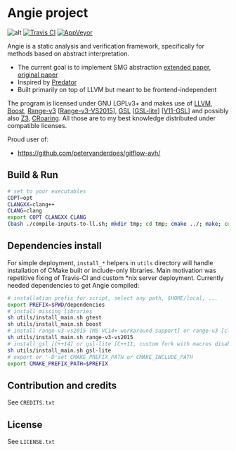 Angie project
=============

![alt](https://cdn.travis-ci.org/images/favicon-076a22660830dc325cc8ed70e7146a59.png)
[![Travis CI](https://api.travis-ci.org/VeriFIT/angie.svg?branch=master)](https://travis-ci.org/VeriFIT/angie)
[![AppVeyor](https://ci.appveyor.com/api/projects/status/4edca1b2f3u0bxhb?svg=true)](https://ci.appveyor.com/project/VeriFIT/angie)


Angie is a static analysis and verification framework, specifically for methods based on abstract interpretation.

- The current goal is to implement SMG abstraction
  [extended paper]( http://www.fit.vutbr.cz/research/groups/verifit/tools/predator/FIT-TR-2012-04.pdf ), 
  [original paper]( http://link.springer.com/chapter/10.1007/978-3-642-38856-9_13 )
- Inspired by [Predator](https://github.com/kdudka/predator)
- Built primarily on top of LLVM but meant to be frontend-independent

The program is licensed under GNU LGPLv3+ and makes use of 
[LLVM](http://llvm.org), 
[Boost](http://boost.org), 
[Range-v3](https://github.com/ericniebler/range-v3) 
\[[Range-v3-VS2015](https://github.com/microsoft/Range-V3-VS2015)\], 
[GSL](https://github.com/Microsoft/GSL) 
\[[GSL-lite](https://github.com/microsoft/Range-V3-VS2015)\]
\[[V11-GSL](https://github.com/viboes/GSL)\]
and possibly also 
[Z3](https://github.com/Z3Prover/z3), 
[CRoaring](https://github.com/RoaringBitmap/CRoaring). 
All those are to my best knowledge distributed under compatible licenses.

Proud user of:
- https://github.com/petervanderdoes/gitflow-avh/

Build & Run
-----------
```sh
# set to your executables
COPT=opt
CLANGXX=clang++
CLANG=clang
export COPT CLANGXX CLANG
(bash ./compile-inputs-to-ll.sh; mkdir tmp; cd tmp; cmake ../; make; cd .. ; ./tmp/ng)
```

Dependencies install
--------------------
For simple deployment, `install_*` helpers in `utils` directory will handle installation of CMake built or include-only libraries. Main motivation was repetitive fixing of Travis-CI and custom *nix server deployment.
Currently needed dependencies to get Angie compiled:
```sh
# installation prefix for script, select any path, $HOME/local, ...
export PREFIX=$PWD/dependencies
# install missing libraries
sh utils/install_main.sh gtest
sh utils/install_main.sh boost
# install range-v3-vs2015 [MS VC14+ workaround support] or range-v3 [clang/gcc ISO C++14]
sh utils/install_main.sh range-v3-vs2015
# install gsl [C++14] or gsl-lite [C++11, custom fork with macros disabled]
sh utils/install_main.sh gsl-lite
# export or '-D'set CMAKE_PREFIX_PATH or CMAKE_INCLUDE_PATH
export CMAKE_PREFIX_PATH=$PREFIX
```

Contribution and credits
-------
See `CREDITS.txt`

License
-------
See `LICENSE.txt`

